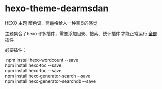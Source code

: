 # hexo-theme-dearmsdan
HEXO 主题 暗色调，高逼格给人一种空灵的感觉 

主题集合了hexo 许多插件，需要添加目录、搜索、统计插件 才能正常运行 [全部插件](https://github.com/ZHD99/hexo-theme-dearmsdan/blob/master/package.json)



必要插件：

​		npm install hexo-wordcount --save  
​		npm install hexo-toc --save  
​		npm install hexo-toc --save  
​		npm install hexo-generator-search --save  
​		npm install hexo-generator-searchdb --save  
 
